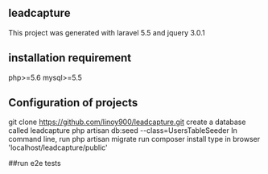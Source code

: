 ## leadcapture
This project was generated with laravel 5.5 and  jquery 3.0.1


## installation requirement
php>=5.6
mysql>=5.5

## Configuration of projects
git clone https://github.com/linoy900/leadcapture.git
create a database called leadcapture
php artisan db:seed --class=UsersTableSeeder
In command line, run php artisan migrate
run composer install
type in browser 'localhost/leadcapture/public'


##run e2e tests